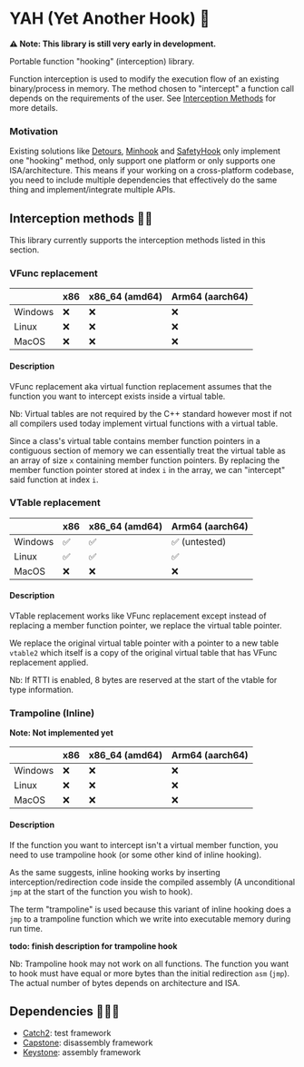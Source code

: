 # YAH (Yet Another Hook) 🎣

**⚠️ Note: This library is still very early in development.**

Portable function "hooking" (interception) library. 

Function interception is used to modify the execution flow
of an existing binary/process in memory. The method chosen to "intercept"
a function call depends on the requirements of the user. See 
[Interception Methods](#interception-methods) for more details. 

### Motivation

Existing solutions like [Detours](https://github.com/microsoft/Detours),
[Minhook](https://github.com/TsudaKageyu/minhook) and
[SafetyHook](https://github.com/cursey/safetyhook) only implement one "hooking"
method, only support one platform or only supports one ISA/architecture. This
means if your working on a cross-platform codebase, you need to include multiple
dependencies that effectively do the same thing and implement/integrate multiple
APIs. 

## Interception methods ⛓️‍💥

This library currently supports the interception methods listed in this section. 

### VFunc replacement 

|         | x86 | x86_64 (amd64) | Arm64 (aarch64) |
|---------|-----|----------------|-----------------|
| Windows | ❌   | ❌              | ❌               |
| Linux   | ❌   | ❌              | ❌               |
| MacOS   | ❌   | ❌              | ❌               |

#### Description

VFunc replacement aka virtual function replacement assumes that the function
you want to intercept exists inside a virtual table. 

Nb: Virtual tables are not required by the C++ standard however most if not all compilers
used today implement virtual functions with a virtual table. 

Since a class's virtual table contains member function pointers in a contiguous section of memory
we can essentially treat the virtual table as an array of size `x` containing member function pointers.
By replacing the member function pointer stored at index `i` in the array, we can "intercept" said 
function at index `i`. 

### VTable replacement

|         | x86 | x86_64 (amd64) | Arm64 (aarch64) |
|---------|-----|----------------|-----------------|
| Windows | ✅   | ✅              | ✅ (untested)    |
| Linux   | ✅   | ✅              | ✅               |
| MacOS   | ❌   | ❌              | ❌               |

#### Description

VTable replacement works like VFunc replacement except instead of replacing a member function pointer,
we replace the virtual table pointer.  

We replace the original virtual table pointer with a pointer to a new table `vtable2` which itself is a 
copy of the original virtual table that has VFunc replacement applied. 

Nb: If RTTI is enabled, 8 bytes are reserved at the start of the vtable for type information.

### Trampoline (Inline)

**Note: Not implemented yet**

|         | x86 | x86_64 (amd64) | Arm64 (aarch64) |
|---------|-----|----------------|-----------------|
| Windows | ❌   | ❌              | ❌               |
| Linux   | ❌   | ❌              | ❌               |
| MacOS   | ❌   | ❌              | ❌               |

#### Description

If the function you want to intercept isn't a virtual member function, you need to use
trampoline hook (or some other kind of inline hooking).

As the same suggests, inline hooking works by inserting interception/redirection code
inside the compiled assembly (A unconditional `jmp` at the start of the function you 
wish to hook). 

The term "trampoline" is used because this variant of inline hooking does a `jmp` to a 
trampoline function which we write into executable memory during run time. 

**todo: finish description for trampoline hook**

Nb: Trampoline hook may not work on all functions. The function you want to hook must
have equal or more bytes than the initial redirection `asm` (`jmp`). The actual number
of bytes depends on architecture and ISA. 

## Dependencies 🧑‍🧒‍🧒

- [Catch2](https://github.com/catchorg/Catch2): test framework
- [Capstone](https://github.com/capstone-engine/capstone): disassembly framework
- [Keystone](https://github.com/keystone-engine/keystone): assembly framework